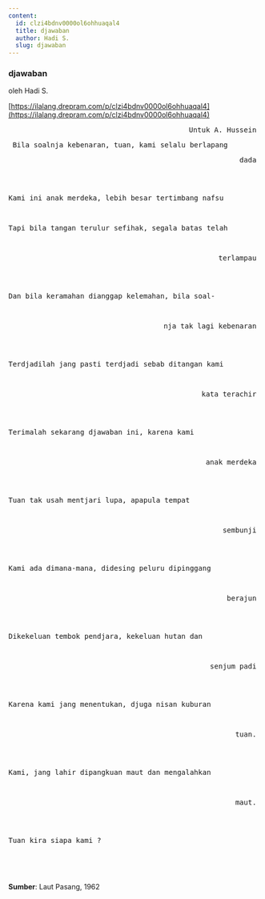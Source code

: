 ```yaml
---
content:
  id: clzi4bdnv0000ol6ohhuaqal4
  title: djawaban
  author: Hadi S.
  slug: djawaban
---
```

### djawaban

oleh Hadi S.

[https://ilalang.drepram.com/p/clzi4bdnv0000ol6ohhuaqal4](https://ilalang.drepram.com/p/clzi4bdnv0000ol6ohhuaqal4)

<pre align="right"> Untuk A. Hussein </pre>
<pre> Bila soalnja kebenaran, tuan, kami selalu berlapang 
<pre align="right"> dada </pre>
Kami ini anak merdeka, lebih besar tertimbang nafsu 


Tapi bila tangan terulur sefihak, segala batas telah
<pre align="right"> terlampau </pre>
Dan bila keramahan dianggap kelemahan, bila soal-
<pre align="right"> nja tak lagi kebenaran </pre>
Terdjadilah jang pasti terdjadi sebab ditangan kami
<pre align="right"> kata terachir </pre>
Terimalah sekarang djawaban ini, karena kami
<pre align="right"> anak merdeka </pre>


Tuan tak usah mentjari lupa, apapula tempat
<pre align="right"> sembunji </pre>
Kami ada dimana-mana, didesing peluru dipinggang
<pre align="right"> berajun </pre>
Dikekeluan tembok pendjara, kekeluan hutan dan
<pre align="right"> senjum padi </pre>
Karena kami jang menentukan, djuga nisan kuburan
<pre align="right"> tuan. </pre>


Kami, jang lahir dipangkuan maut dan mengalahkan
<pre align="right"> maut. </pre>
Tuan kira siapa kami ? </pre>
<br />
<br /> 

**Sumber**: Laut Pasang, 1962
